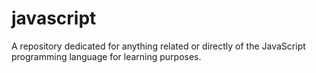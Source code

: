 # javascript
A repository dedicated for anything related or directly of the JavaScript programming language for learning purposes.
